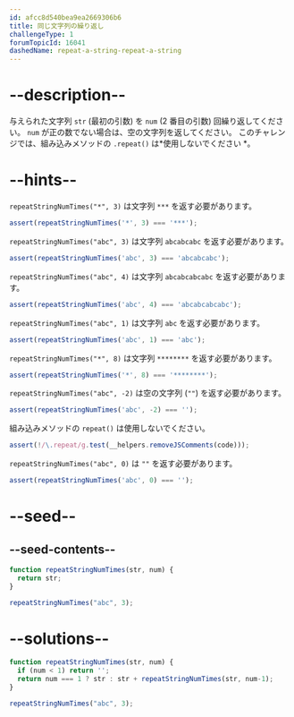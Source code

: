 ```yaml
---
id: afcc8d540bea9ea2669306b6
title: 同じ文字列の繰り返し
challengeType: 1
forumTopicId: 16041
dashedName: repeat-a-string-repeat-a-string
---
```


# --description--

与えられた文字列 `str` (最初の引数) を `num` (2 番目の引数) 回繰り返してください。 `num` が正の数でない場合は、空の文字列を返してください。 このチャレンジでは、組み込みメソッドの `.repeat()` は*使用しないでください *。

# --hints--

`repeatStringNumTimes("*", 3)` は文字列 `***` を返す必要があります。

```js
assert(repeatStringNumTimes('*', 3) === '***');
```

`repeatStringNumTimes("abc", 3)` は文字列 `abcabcabc` を返す必要があります。

```js
assert(repeatStringNumTimes('abc', 3) === 'abcabcabc');
```

`repeatStringNumTimes("abc", 4)` は文字列 `abcabcabcabc` を返す必要があります。

```js
assert(repeatStringNumTimes('abc', 4) === 'abcabcabcabc');
```

`repeatStringNumTimes("abc", 1)` は文字列 `abc` を返す必要があります。

```js
assert(repeatStringNumTimes('abc', 1) === 'abc');
```

`repeatStringNumTimes("*", 8)` は文字列 `********` を返す必要があります。

```js
assert(repeatStringNumTimes('*', 8) === '********');
```

`repeatStringNumTimes("abc", -2)` は空の文字列 (`""`) を返す必要があります。

```js
assert(repeatStringNumTimes('abc', -2) === '');
```

組み込みメソッドの `repeat()` は使用しないでください。

```js
assert(!/\.repeat/g.test(__helpers.removeJSComments(code)));
```

`repeatStringNumTimes("abc", 0)` は `""` を返す必要があります。

```js
assert(repeatStringNumTimes('abc', 0) === '');
```

# --seed--

## --seed-contents--

```js
function repeatStringNumTimes(str, num) {
  return str;
}

repeatStringNumTimes("abc", 3);
```

# --solutions--

```js
function repeatStringNumTimes(str, num) {
  if (num < 1) return '';
  return num === 1 ? str : str + repeatStringNumTimes(str, num-1);
}

repeatStringNumTimes("abc", 3);
```

